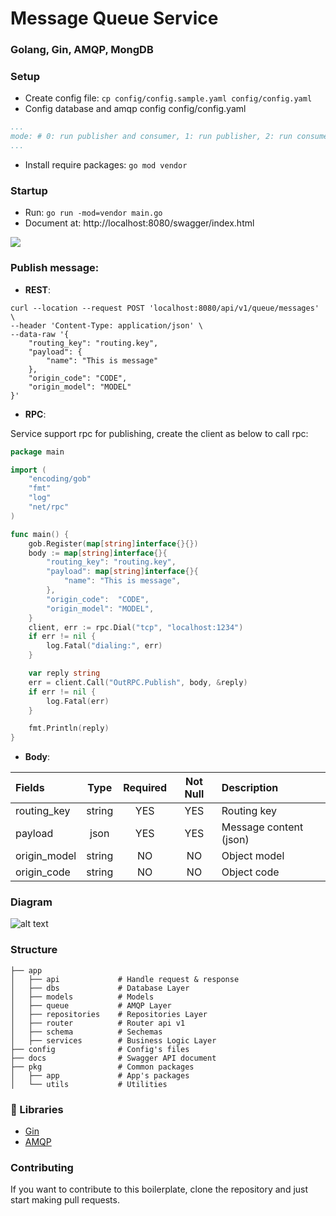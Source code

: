 # Message Queue Service
### Golang, Gin, AMQP, MongDB

### Setup
* Create config file: `cp config/config.sample.yaml config/config.yaml`
* Config database and amqp config
config/config.yaml
```yaml
...
mode: # 0: run publisher and consumer, 1: run publisher, 2: run consumer 
...
```

* Install require packages: `go mod vendor`

### Startup
* Run: `go run -mod=vendor main.go`
* Document at: http://localhost:8080/swagger/index.html

![](https://i.imgur.com/Eh1KZAK.png)

### Publish message:
* **REST**:
```
curl --location --request POST 'localhost:8080/api/v1/queue/messages' \
--header 'Content-Type: application/json' \
--data-raw '{
    "routing_key": "routing.key",
    "payload": {
        "name": "This is message"
    },
    "origin_code": "CODE",
    "origin_model": "MODEL"
}'
```

* **RPC**:

Service support rpc for publishing, create the client as below to call rpc:
```go
package main

import (
	"encoding/gob"
	"fmt"
	"log"
	"net/rpc"
)

func main() {
	gob.Register(map[string]interface{}{})
	body := map[string]interface{}{
		"routing_key": "routing.key",
		"payload": map[string]interface{}{
			"name": "This is message",
		},
		"origin_code":  "CODE",
		"origin_model": "MODEL",
	}
	client, err := rpc.Dial("tcp", "localhost:1234")
	if err != nil {
		log.Fatal("dialing:", err)
	}

	var reply string
	err = client.Call("OutRPC.Publish", body, &reply)
	if err != nil {
		log.Fatal(err)
	}

	fmt.Println(reply)
}
```

* **Body**:

| Fields       | Type          | Required | Not Null | Description                       |
|:-------------|:-------------:|:--------:|:--------:|:----------------------------------|
| routing_key  | string        | YES      | YES      | Routing key                       |
| payload      | json          | YES      | YES      | Message content (json)            |
| origin_model | string        | NO       | NO       | Object model                      |
| origin_code  | string        | NO       | NO       | Object code                       |

### Diagram
![alt text](https://i.imgur.com/KwUNR1V.png)


### Structure
```
├── app  
│   ├── api             # Handle request & response
│   ├── dbs             # Database Layer
│   ├── models          # Models
│   ├── queue           # AMQP Layer
│   ├── repositories    # Repositories Layer
│   ├── router          # Router api v1  
│   ├── schema          # Sechemas  
│   ├── services        # Business Logic Layer  
├── config              # Config's files 
├── docs                # Swagger API document
├── pkg                 # Common packages
│   ├── app             # App's packages
│   └── utils           # Utilities
```

### 📙 Libraries
- [Gin](https://godoc.org/github.com/gin-gonic/gin)
- [AMQP](https://godoc.org/github.com/streadway/amqp)

### Contributing
If you want to contribute to this boilerplate, clone the repository and just start making pull requests.

